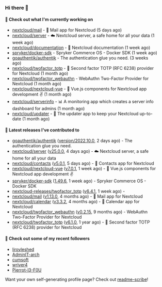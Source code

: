 ### Hi there 👋

#### 👷 Check out what I'm currently working on

- [nextcloud/mail](https://github.com/nextcloud/mail) - 💌 Mail app for Nextcloud (5 days ago)
- [nextcloud/server](https://github.com/nextcloud/server) - ☁️ Nextcloud server, a safe home for all your data (1 week ago)
- [nextcloud/documentation](https://github.com/nextcloud/documentation) - 📘 Nextcloud documentation (1 week ago)
- [spryker/docker-sdk](https://github.com/spryker/docker-sdk) - Spryker Commerce OS - Docker SDK (1 week ago)
- [goauthentik/authentik](https://github.com/goauthentik/authentik) - The authentication glue you need. (3 weeks ago)
- [nextcloud/twofactor_totp](https://github.com/nextcloud/twofactor_totp) - 🔑 Second factor TOTP (RFC 6238) provider for Nextcloud (1 month ago)
- [nextcloud/twofactor_webauthn](https://github.com/nextcloud/twofactor_webauthn) - WebAuthn Two-Factor Provider for Nextcloud (1 month ago)
- [nextcloud/nextcloud-vue](https://github.com/nextcloud/nextcloud-vue) - 🍱 Vue.js components for Nextcloud app development  ✌ (1 month ago)
- [nextcloud/serverinfo](https://github.com/nextcloud/serverinfo) - 📊 A monitoring app which creates a server info dashboard for admins (1 month ago)
- [nextcloud/updater](https://github.com/nextcloud/updater) - :arrows_counterclockwise: The updater app to keep your Nextcloud up-to-date (1 month ago)

#### 🔭 Latest releases I've contributed to

- [goauthentik/authentik](https://github.com/goauthentik/authentik) ([version/2022.10.0](https://github.com/goauthentik/authentik/releases/tag/version%2F2022.10.0), 2 days ago) - The authentication glue you need.
- [nextcloud/server](https://github.com/nextcloud/server) ([v25.0.0](https://github.com/nextcloud/server/releases/tag/v25.0.0), 4 days ago) - ☁️ Nextcloud server, a safe home for all your data
- [nextcloud/contacts](https://github.com/nextcloud/contacts) ([v5.0.1](https://github.com/nextcloud/contacts/releases/tag/v5.0.1), 5 days ago) - 📇 Contacts app for Nextcloud
- [nextcloud/nextcloud-vue](https://github.com/nextcloud/nextcloud-vue) ([v7.0.1](https://github.com/nextcloud/nextcloud-vue/releases/tag/v7.0.1), 1 week ago) - 🍱 Vue.js components for Nextcloud app development  ✌
- [spryker/docker-sdk](https://github.com/spryker/docker-sdk) ([1.49.6](https://github.com/spryker/docker-sdk/releases/tag/1.49.6), 1 week ago) - Spryker Commerce OS - Docker SDK
- [nextcloud-releases/twofactor_totp](https://github.com/nextcloud-releases/twofactor_totp) ([v6.4.1](https://github.com/nextcloud-releases/twofactor_totp/releases/tag/v6.4.1), 1 week ago) - 
- [nextcloud/mail](https://github.com/nextcloud/mail) ([v1.13.0](https://github.com/nextcloud/mail/releases/tag/v1.13.0), 4 months ago) - 💌 Mail app for Nextcloud
- [nextcloud/calendar](https://github.com/nextcloud/calendar) ([v3.3.2](https://github.com/nextcloud/calendar/releases/tag/v3.3.2), 4 months ago) - 📆 Calendar app for Nextcloud
- [nextcloud/twofactor_webauthn](https://github.com/nextcloud/twofactor_webauthn) ([v0.2.15](https://github.com/nextcloud/twofactor_webauthn/releases/tag/v0.2.15), 9 months ago) - WebAuthn Two-Factor Provider for Nextcloud
- [nextcloud/twofactor_totp](https://github.com/nextcloud/twofactor_totp) ([v6.1.0](https://github.com/nextcloud/twofactor_totp/releases/tag/v6.1.0), 1 year ago) - 🔑 Second factor TOTP (RFC 6238) provider for Nextcloud

#### 👯 Check out some of my recent followers

- [liroyleshed](https://github.com/liroyleshed)
- [AdminIT-arch](https://github.com/AdminIT-arch)
- [cumsoft](https://github.com/cumsoft)
- [wriver4](https://github.com/wriver4)
- [Pierrot-l3-F0U](https://github.com/Pierrot-l3-F0U)

Want your own self-generating profile page? Check out [readme-scribe](https://github.com/muesli/readme-scribe)!

